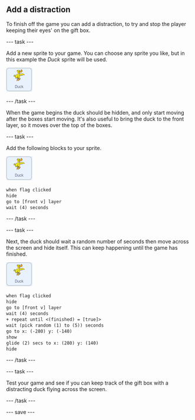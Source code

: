 ## Add a distraction

To finish off the game you can add a distraction, to try and stop the player keeping their eyes' on the gift box.

--- task ---

Add a new sprite to your game. You can choose any sprite you like, but in this example the *Duck* sprite will be used.

![image of duck sprite](images/duck-sprite.png)

--- /task ---

When the game begins the duck should be hidden, and only start moving after the boxes start moving. It's also useful to bring the duck to the front layer, so it moves over the top of the boxes.

--- task ---

Add the following blocks to your sprite.

![image of duck sprite](images/duck-sprite.png)

```blocks3
when flag clicked
hide
go to [front v] layer
wait (4) seconds
```

--- /task ---

--- task ---

Next, the duck should wait a random number of seconds then move across the screen and hide itself. This can keep happening until the game has finished.

![image of duck sprite](images/duck-sprite.png)

```blocks3
when flag clicked
hide
go to [front v] layer
wait (4) seconds
+ repeat until <(finished) = [true]>
wait (pick random (1) to (5)) seconds
go to x: (-280) y: (-140)
show
glide (2) secs to x: (280) y: (140)
hide
```
--- /task ---

--- task ---

Test your game and see if you can keep track of the gift box with a distracting duck flying across the screen.

--- /task ---

--- save ---

